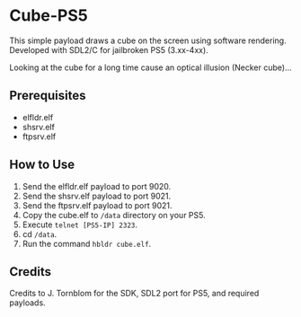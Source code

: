 # Cube-PS5

This simple payload draws a cube on the screen using software rendering. Developed with SDL2/C for jailbroken PS5 (3.xx-4xx).

Looking at the cube for a long time cause an optical illusion (Necker cube)...

## Prerequisites
- elfldr.elf
- shsrv.elf
- ftpsrv.elf

## How to Use
1. Send the elfldr.elf payload to port 9020.
2. Send the shsrv.elf payload to port 9021.
3. Send the ftpsrv.elf payload to port 9021.
4. Copy the  cube.elf to `/data` directory on your PS5.
5. Execute `telnet [PS5-IP] 2323`.
6. cd `/data`.
6. Run the command `hbldr cube.elf`.

## Credits
Credits to J. Tornblom for the SDK, SDL2 port for PS5, and required payloads.
